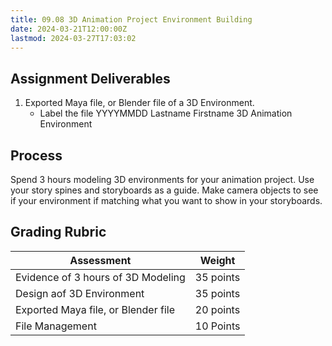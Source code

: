 ```yaml
---
title: 09.08 3D Animation Project Environment Building
date: 2024-03-21T12:00:00Z
lastmod: 2024-03-27T17:03:02
---
```


## Assignment Deliverables

1. Exported Maya file, or Blender file of a 3D Environment.
   - Label the file YYYYMMDD Lastname Firstname 3D Animation Environment

## Process

Spend 3 hours modeling 3D environments for your animation project. Use your story spines and storyboards as a guide. Make camera objects to see if your environment if matching what you want to show in your storyboards.

## Grading Rubric

<div class="responsive-table-markdown">

| Assessment                          | Weight    |
| ----------------------------------- | --------- |
| Evidence of 3 hours of 3D Modeling  | 35 points |
| Design aof 3D Environment           | 35 points |
| Exported Maya file, or Blender file | 20 points |
| File Management                     | 10 Points |

</div>
